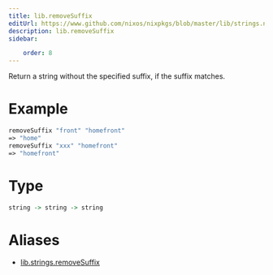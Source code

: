 ```yaml
---
title: lib.removeSuffix
editUrl: https://www.github.com/nixos/nixpkgs/blob/master/lib/strings.nix#L939C5
description: lib.removeSuffix
sidebar:

    order: 8
---
```


Return a string without the specified suffix, if the suffix matches.

# Example

```nix
removeSuffix "front" "homefront"
=> "home"
removeSuffix "xxx" "homefront"
=> "homefront"
```

# Type

```haskell
string -> string -> string
```


# Aliases

- [lib.strings.removeSuffix](./reference/lib/strings/lib-strings-removeSuffix)


